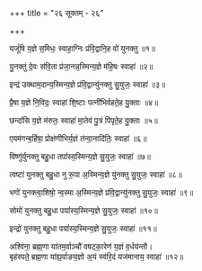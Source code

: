 +++
title = "२६ सूक्तम् - २६"

+++

यजूं॑षि य॒ज्ञे स॒मिधः॒ स्वाहा॒ग्निः प्र॑वि॒द्वानि॒ह वो॑ युनक्तु ॥१॥

यु॒नक्तु॑ दे॒वः स॑वि॒ता प्र॑जा॒नन्न॒स्मिन्य॒ज्ञे म॑हि॒षः स्वाहा॑ ॥२॥

इन्द्र॑ उक्थाम॒दान्य॒स्मिन्य॒ज्ञे प्र॑वि॒द्वान्यु॑नक्तु सु॒युजः॒ स्वाहा॑ ॥३॥

प्रै॒षा य॒ज्ञे नि॒विदः॒ स्वाहा॑ शि॒ष्टाः पत्नी॑भिर्वहते॒ह यु॒क्ताः ॥४॥

छन्दां॑सि य॒ज्ञे म॑रुतः॒ स्वाहा॑ मा॒तेव॑ पु॒त्रं पि॑पृते॒ह यु॒क्ताः ॥५॥

एयम॑गन्ब॒र्हिषा॒ प्रोक्ष॑णीभिर्य॒ज्ञं त॑न्वा॒नादि॑तिः॒ स्वाहा॑ ॥६॥

विष्णु॑र्युनक्तु बहु॒धा तपां॑स्य॒स्मिन्य॒ज्ञे सु॒युजः॒ स्वाहा॑ ॥७॥

त्वष्टा॑ युनक्तु बहु॒धा नु रू॒पा अ॒स्मिन्य॒ज्ञे यु॑नक्तु सु॒युजः॒ स्वाहा॑ ॥८॥

भगो॑ युनक्त्वा॒शिषो॒ न्व॒स्मा अ॒स्मिन्य॒ज्ञे प्र॑वि॒द्वान्यु॑नक्तु सु॒युजः॒ स्वाहा॑ ॥९॥

सोमो॑ युनक्तु बहु॒धा पयां॑स्य॒स्मिन्य॒ज्ञे सु॒युजः॒ स्वाहा॑ ॥१०॥

इन्द्रो॑ युनक्तु बहु॒धा पयां॑स्य॒स्मिन्य॒ज्ञे सु॒युजः॒ स्वाहा॑ ॥११॥

अश्वि॑ना॒ ब्रह्म॒णा या॑तम॒र्वाञ्चौ॑ वषट्का॒रेण॑ य॒ज्ञं व॒र्धय॑न्तौ।  
बृह॑स्पते॒ ब्रह्म॒णा या॑ह्य॒र्वाङ्य॒ज्ञो अ॒यं स्व॑रि॒दं यज॑मानाय॒ स्वाहा॑ ॥१२॥
